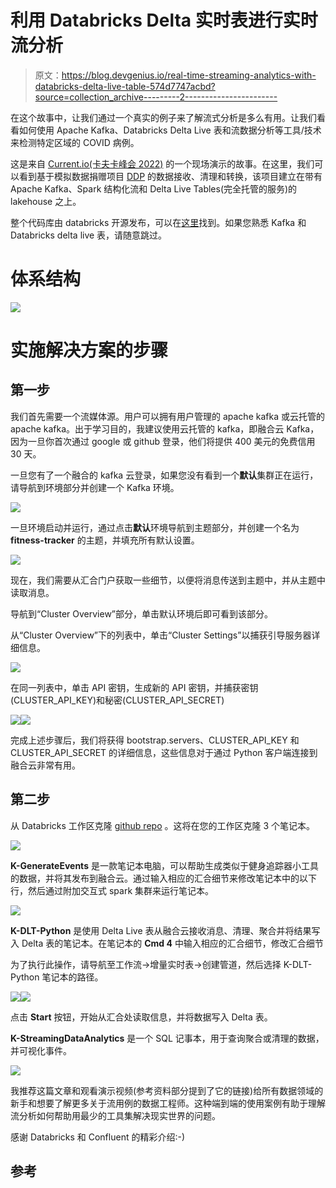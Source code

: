 # 利用 Databricks Delta 实时表进行实时流分析

> 原文：<https://blog.devgenius.io/real-time-streaming-analytics-with-databricks-delta-live-table-574d7747acbd?source=collection_archive---------2----------------------->

在这个故事中，让我们通过一个真实的例子来了解流式分析是多么有用。让我们看看如何使用 Apache Kafka、Databricks Delta Live 表和流数据分析等工具/技术来检测特定区域的 COVID 病例。

这是来自 [Current.io(卡夫卡峰会 2022)](https://2022.currentevent.io/website/39543/welcome) 的一个现场演示的故事。在这里，我们可以看到基于模拟数据捐赠项目 [DDP](https://corona-datenspende.de/science/en) 的数据接收、清理和转换，该项目建立在带有 Apache Kafka、Spark 结构化流和 Delta Live Tables(完全托管的服务)的 lakehouse 之上。

整个代码库由 databricks 开源发布，可以在[这里](https://github.com/databricks/delta-live-tables-notebooks/tree/main/kafka-dlt-streaminganalytics)找到。如果您熟悉 Kafka 和 Databricks delta live 表，请随意跳过。

# 体系结构

![](img/ad8bf5ec27a174e3a59c92face2e3246.png)

# 实施解决方案的步骤

## 第一步

我们首先需要一个流媒体源。用户可以拥有用户管理的 apache kafka 或云托管的 apache kafka。出于学习目的，我建议使用云托管的 kafka，即融合云 Kafka，因为一旦你首次通过 google 或 github 登录，他们将提供 400 美元的免费信用 30 天。

一旦您有了一个融合的 kafka 云登录，如果您没有看到一个**默认**集群正在运行，请导航到环境部分并创建一个 Kafka 环境。

![](img/0226bb029400b27594a9df0007dc9382.png)

一旦环境启动并运行，通过点击**默认**环境导航到主题部分，并创建一个名为 **fitness-tracker** 的主题，并填充所有默认设置。

![](img/7de40c00d9cd8cc5c20342859f9721eb.png)

现在，我们需要从汇合门户获取一些细节，以便将消息传送到主题中，并从主题中读取消息。

导航到“Cluster Overview”部分，单击默认环境后即可看到该部分。

从“Cluster Overview”下的列表中，单击“Cluster Settings”以捕获引导服务器详细信息。

![](img/cdb5d74caf8bfdbc3e5fdeb91c5f07d9.png)

在同一列表中，单击 API 密钥，生成新的 API 密钥，并捕获密钥(CLUSTER_API_KEY)和秘密(CLUSTER_API_SECRET)

![](img/a66b4243013ba1a672cea72e52806f47.png)![](img/f9b31742675d76322d6b114465a53cdb.png)

完成上述步骤后，我们将获得 bootstrap.servers、CLUSTER_API_KEY 和 CLUSTER_API_SECRET 的详细信息，这些信息对于通过 Python 客户端连接到融合云非常有用。

## 第二步

从 Databricks 工作区克隆 [github repo](https://github.com/databricks/delta-live-tables-notebooks/tree/main/kafka-dlt-streaminganalytics) 。这将在您的工作区克隆 3 个笔记本。

![](img/45c0966841e129f2157cdb7bb9501740.png)

**K-GenerateEvents** 是一款笔记本电脑，可以帮助生成类似于健身追踪器小工具的数据，并将其发布到融合云。通过输入相应的汇合细节来修改笔记本中的以下行，然后通过附加交互式 spark 集群来运行笔记本。

![](img/37ac4df8fceb97e59707dae1b3c83129.png)

**K-DLT-Python** 是使用 Delta Live 表从融合云接收消息、清理、聚合并将结果写入 Delta 表的笔记本。在笔记本的 **Cmd 4** 中输入相应的汇合细节，修改汇合细节

为了执行此操作，请导航至工作流->增量实时表->创建管道，然后选择 K-DLT-Python 笔记本的路径。

![](img/e894ddd7a7fc5dbe20d7b573d9cee2a8.png)![](img/0e991317c90dcbeb9f6800eb63b57f0f.png)

点击 **Start** 按钮，开始从汇合处读取信息，并将数据写入 Delta 表。

**K-StreamingDataAnalytics** 是一个 SQL 记事本，用于查询聚合或清理的数据，并可视化事件。

![](img/47794a25b2ecab30254e202d4e9f2eae.png)

我推荐这篇文章和观看演示视频(参考资料部分提到了它的链接)给所有数据领域的新手和想要了解更多关于流用例的数据工程师。这种端到端的使用案例有助于理解流分析如何帮助用最少的工具集解决现实世界的问题。

感谢 Databricks 和 Confluent 的精彩介绍:-)

## 参考